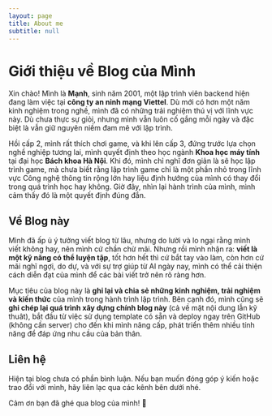 ```yaml
---
layout: page
title: About me
subtitle: null
---
```

# Giới thiệu về Blog của Mình

Xin chào! Mình là **Mạnh**, sinh năm 2001, một lập trình viên backend hiện đang làm việc tại **công ty an ninh mạng Viettel**. Dù mới có hơn một năm kinh nghiệm trong nghề, mình đã có những trải nghiệm thú vị với lĩnh vực này. Dù chưa thực sự giỏi, nhưng mình vẫn luôn cố gắng mỗi ngày và đặc biệt là vẫn giữ nguyên niềm đam mê với lập trình.

Hồi cấp 2, mình rất thích chơi game, và khi lên cấp 3, đứng trước lựa chọn nghề nghiệp tương lai, mình quyết định theo học ngành **Khoa học máy tính** tại đại học **Bách khoa Hà Nội**. Khi đó, mình chỉ nghĩ đơn giản là sẽ học lập trình game, mà chưa biết rằng lập trình game chỉ là một phần nhỏ trong lĩnh vực Công nghệ thông tin rộng lớn hay liệu định hướng của mình có thay đổi trong quá trình học hay không. Giờ đây, nhìn lại hành trình của mình, mình cảm thấy đó là một quyết định đúng đắn.

## Về Blog này

Mình đã ấp ủ ý tưởng viết blog từ lâu, nhưng do lười và lo ngại rằng mình viết không hay, nên mình cứ chần chừ mãi. Nhưng rồi mình nhận ra: **viết là một kỹ năng có thể luyện tập**, tốt hơn hết thì cứ bắt tay vào làm, còn hơn cứ mãi nghĩ ngợi, do dự, và với sự trợ giúp từ AI ngày nay, mình có thể cải thiện cách diễn đạt của mình để các bài viết trở nên rõ ràng hơn.

Mục tiêu của blog này là **ghi lại và chia sẻ những kinh nghiệm, trải nghiệm và kiến thức** của mình trong hành trình lập trình. Bên cạnh đó, mình cũng sẽ **ghi chép lại quá trình xây dựng chính blog này** (cả về mặt nội dung lẫn kỹ thuât), bắt đầu từ việc sử dụng template có sẵn và deploy ngay trên GitHub (không cần server) cho đến khi mình nâng cấp, phát triển thêm nhiều tính năng để đáp ứng nhu cầu của bản thân.

## Liên hệ

Hiện tại blog chưa có phần bình luận. Nếu bạn muốn đóng góp ý kiến hoặc trao đổi với mình, hãy liên lạc qua các kênh bên dưới nhé.

Cảm ơn bạn đã ghé qua blog của mình! 🚀
